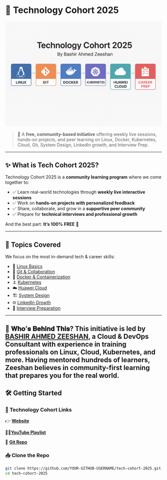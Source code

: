 # 📘 Technology Cohort 2025  

![Cohort Banner](./og-banner.png)  

> 🚀 A **free, community-based initiative** offering weekly live sessions, hands-on projects, and peer learning on Linux, Docker, Kubernetes, Cloud, Git, System Design, LinkedIn growth, and Interview Prep.  

---

## ✨ What is Tech Cohort 2025?  

Technology Cohort 2025 is a **community learning program** where we come together to:  
- ✅ Learn real-world technologies through **weekly live interactive sessions**  
- ✅ Work on **hands-on projects with personalized feedback**  
- ✅ Share, collaborate, and grow in a **supportive peer community**  
- ✅ Prepare for **technical interviews and professional growth**  

And the best part: **It’s 100% FREE** 🎉  

---

## 📂 Topics Covered  

We focus on the most in-demand tech & career skills:  

- 🐧 [Linux Basics](./topics/linux/README.md)  
- 🔗 [Git & Collaboration](./topics/git/README.md)  
- 🐳 [Docker & Containerization](./topics/docker/README.md)  
- ⚓ [Kubernetes](./topics/kubernetes/README.md)  
- ☁️ [Huawei Cloud](./topics/huawei-cloud/README.md)  
- 🏗️ [System Design](./topics/system-design/README.md)  
- 🌐 [LinkedIn Growth](./topics/linkedin-growth/README.md)  
- 🎯 [Interview Preparation](./topics/interview-prep/README.md)  
----

👥 𝐖𝐡𝐨’𝐬 𝐁𝐞𝐡𝐢𝐧𝐝 𝐓𝐡𝐢𝐬?
This initiative is led by [BASHIR AHMED ZEESHAN](https://www.linkedin.com/in/bashirahmedzeeshan/), a Cloud & DevOps Consultant with experience in training professionals on Linux, Cloud, Kubernetes, and more. Having mentored hundreds of learners, Zeeshan believes in community-first learning that prepares you for the real world.
---

## 🛠️ Getting Started  

### 🔗 Technology Cohort Links   
👉 [**Website**](https://baztechknow.com/technology-cohort-2025)  

🧑‍💻[**YouTube Playlist**](https://www.youtube.com/playlist?list=PLMxmGV3YVXCKoeptvRHmGVsg_50kL6SXu) 

💫 [**Git Repo**](https://github.com/engineerbaz/Tech-Cohort-2025)


### 📥 Clone the Repo  
```bash
git clone https://github.com/YOUR-GITHUB-USERNAME/tech-cohort-2025.git
cd tech-cohort-2025
